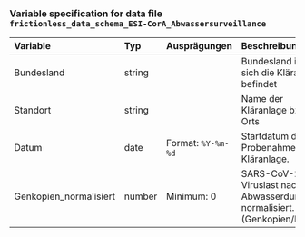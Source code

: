 ### Variable specification for data file `frictionless_data_schema_ESI-CorA_Abwassersurveillance`

| Variable               | Typ    | Ausprägungen       | Beschreibung                                                                 |
|:-----------------------|:-------|:-------------------|:-----------------------------------------------------------------------------|
| Bundesland             | string |                    | Bundesland in der sich die Kläranlage befindet                               |
| Standort               | string |                    | Name der Kläranlage bzw. des Orts                                            |
| Datum                  | date   | Format: `%Y-%m-%d` | Startdatum der Probenahme an der Kläranlage.                                 |
| Genkopien_normalisiert | number | Minimum: 0         | SARS-CoV-2-Viruslast nach Abwasserdurchfluss normalisiert. (Genkopien/Liter) |


